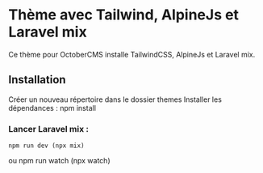 Thème avec Tailwind, AlpineJs et Laravel mix
==========

Ce thème pour OctoberCMS installe TailwindCSS, AlpineJs et Laravel mix.

## Installation

Créer un nouveau répertoire dans le dossier themes
Installer les dépendances :
	npm install
### Lancer Laravel mix : 
	npm run dev (npx mix)
ou
	npm run watch (npx watch)